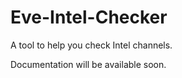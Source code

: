 # Eve-Intel-Checker
 A tool to help you check Intel channels.
 
 Documentation will be available soon.
